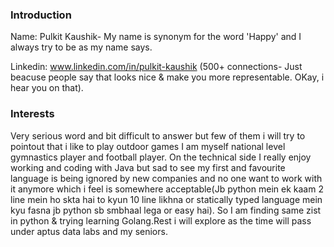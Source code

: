 ### Introduction

Name: Pulkit Kaushik- My name is synonym for the word 'Happy' and I always try to be as my name says.

Linkedin: www.linkedin.com/in/pulkit-kaushik (500+ connections- Just beacuse people say that looks nice & make you more representable. OKay, i hear you on that).

### Interests

Very serious word and bit difficult to answer but few of them i will try to pointout that i like to play outdoor games I am myself national level gymnastics player and football player. On the technical side I really enjoy working and coding with Java but sad to see my first and favourite language is being ignored by new companies and no one want to work with it anymore which i feel is somewhere acceptable(Jb python mein ek kaam 2 line mein ho skta hai to kyun 10 line likhna or statically typed language mein kyu fasna jb python sb smbhaal lega or easy hai). So I am finding same zist in python & trying learning Golang.Rest i will explore as the time will pass under aptus data labs and my seniors.
